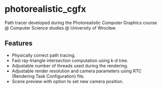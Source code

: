 # photorealistic_cgfx
Path tracer developed during the Photorealistic Computer Graphics course @ Computer Science studies @ University of Wrocław.

## Features
- Physically correct path tracing.
- Fast ray-triangle intersection computation using k-d tree.
- Adjustable number of threads used during the rendering.
- Adjustable render resolution and camera parameters using RTC (Rendering Task Configuration) file.
- Scene preview with option to set new camera position.

